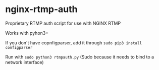 # nginx-rtmp-auth
Proprietary RTMP auth script for use with NGINX RTMP

Works with pyhon3+

If you don't have copnfigparser, add it through `sudo pip3 install configparser`

Run with `sudo python3 rtmpauth.py` (Sudo because it needs to bind to a network interface)
